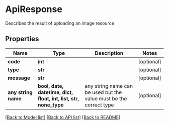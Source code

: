 # ApiResponse

Describes the result of uploading an image resource

## Properties
Name | Type | Description | Notes
------------ | ------------- | ------------- | -------------
**code** | **int** |  | [optional] 
**type** | **str** |  | [optional] 
**message** | **str** |  | [optional] 
**any string name** | **bool, date, datetime, dict, float, int, list, str, none_type** | any string name can be used but the value must be the correct type | [optional]

[[Back to Model list]](../README.md#documentation-for-models) [[Back to API list]](../README.md#documentation-for-api-endpoints) [[Back to README]](../README.md)


